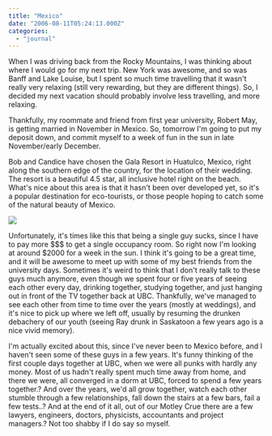 ```yaml
---
title: "Mexico"
date: "2006-08-11T05:24:13.000Z"
categories: 
  - "journal"
---
```


When I was driving back from the Rocky Mountains, I was thinking about where I would go for my next trip. New York was awesome, and so was Banff and Lake Louise, but I spent so much time travelling that it wasn't really very relaxing (still very rewarding, but they are different things). So, I decided my next vacation should probably involve less travelling, and more relaxing.

Thankfully, my roommate and friend from first year university, Robert May, is getting married in November in Mexico. So, tomorrow I'm going to put my deposit down, and commit myself to a week of fun in the sun in late November/early December.

Bob and Candice have chosen the Gala Resort in Huatulco, Mexico, right along the southern edge of the country, for the location of their wedding. The resort is a beautiful 4.5 star, all inclusive hotel right on the beach. What's nice about this area is that it hasn't been over developed yet, so it's a popular destination for eco-tourists, or those people hoping to catch some of the natural beauty of Mexico.

![](images/aimexg28.jpg)

Unfortunately, it's times like this that being a single guy sucks, since I have to pay more $$$ to get a single occupancy room. So right now I'm looking at around $2000 for a week in the sun. I think it's going to be a great time, and it will be awesome to meet up with some of my best friends from the university days. Sometimes it's weird to think that I don't really talk to these guys much anymore, even though we spent four or five years of seeing each other every day, drinking together, studying together, and just hanging out in front of the TV together back at UBC. Thankfully, we've managed to see each other from time to time over the years (mostly at weddings), and it's nice to pick up where we left off, usually by resuming the drunken debachery of our youth (seeing Ray drunk in Saskatoon a few years ago is a nice vivid memory).

I'm actually excited about this, since I've never been to Mexico before, and I haven't seen some of these guys in a few years. It's funny thinking of the first couple days together at UBC, when we were all punks with hardly any money. Most of us hadn't really spent much time away from home, and there we were, all converged in a dorm at UBC, forced to spend a few years together.? And over the years, we'd all grow together, watch each other stumble through a few relationships, fall down the stairs at a few bars, fail a few tests..? And at the end of it all, out of our Motley Crue there are a few lawyers, engineers, doctors, physicists, accountants and project managers.? Not too shabby if I do say so myself.
